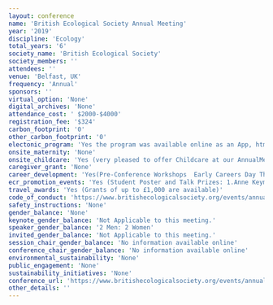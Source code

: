 ```yaml
---
layout: conference 
name: 'British Ecological Society Annual Meeting'
year: '2019'
discipline: 'Ecology'
total_years: '6'
society_name: 'British Ecological Society'
society_members: ''
attendees: ''
venue: 'Belfast, UK'
frequency: 'Annual'
sponsors: ''
virtual_option: 'None'
digital_archives: 'None'
attendance_cost: ' $2000-$4000'
registration_fee: '$324'
carbon_footprint: '0'
other_carbon_footprint: '0'
electonic_program: 'Yes the program was available online as an App, html and .pdf file on the conference website.'
onsite_maternity: 'None'
onsite_childcare: 'Yes (very pleased to offer Childcare at our AnnualMeeting. This will be located in Boardroom 3. To be sure of a place you must book in advance, however any spaces not pre booked will be available on a first come first served basis at the event. Crèche Tickets can be purchased at the Information Desk. Please note, childcare is not available for the lunch period, so parents/carers are responsible for collecting their children and for providing their lunch.)'
caregiver_grant: 'None'
career_development: 'Yes(Pre-Conference Workshops  Early Careers Day This one-day workshop will begin with an inspiring plenary on ‘unlocking your potential’ from Professor Jane Memmot. Following this you will take part in a number of sessions including an introduction to the policy-science interface, making the most of funding opportunities and building resilience when publishing your research. You’ll have the opportunity to meet fellow early career ecologists and you’ll leave the workshop feeling ready to make the most of networking opportunities during the Annual Meeting.  Graphic Recording: Communicating Research in an Engaging Way How can we communicate our research in a visual format? In this workshop, participants will learn layout and design tools while developing their visual vocabularies, with the aim of creating a visual abstract or schematic. Participants should bring an idea or topic that they would like to work on.  Building data collection apps with Coreo If your organisation is considering the use of apps to improve field-based data collection this workshop will show you how you can build your own using Coreo. We will also explore the data management and visualisation features of the Coreo platform.  Using data provenance to create reproducible, transparent, and well-documented code for statistical analysis and modelling in R Reproducibility engenders trust in and rapidly advances science, but it is hard to reproduce ecological analyses. Participants will work with software tools that use data provenance to help construct and debug R scripts, transparently document analytical workflows, and simplify re-use of the data and associated R code.  A gentle introduction to the COMADRE & COMPADRE databases for demographic analyses We will introduce the COMPADRE Plant Matrix Database and COMADRE Animal Matrix Database, which contain thousands of matrix population models for species across the tree of life, as well as two R packages that allow for comparative analyses and interpretation of demographic data: Rcompadre and Rage.  Tools of the Interdisciplinary Trade: how to make your interdisciplinary project a success Human-nature relationships lie at the heart of many ecological challenges. As a result, ecologists often find themselves working at the intersection between natural and social sciences – with little preparatory training. This workshop will identify common pitfalls and good practices for interdisciplinary research in ecology, from developing a funding proposal to project implementation and publication.  How to run the best fieldcourse to develop key graduate skills The aim of this interactive, peer-peer workshop is to provide an informal but guided forum for experienced field educators to consider ways to enhance their teaching practice. We will focus on the attributes that employers require in ecology graduates and share best field-based teaching practice for developing key graduate skills.  Indigenous Knowledge: what is it, where do I find it, how can I use it? Incorporating Indigenous Knowledge in ecological research is an ethical commitment and a practical consideration in negotiating access. More than this, it is an essential component of robust and effective ecology, informing successful research design. This workshop uses practical examples to demonstrate anthropological methods useful in engaging with indigenous knowledge  Getting social for science communication Terrified by Twitter? Flummoxed by Facebook? Or seeking an extra push for your science via social? We’ll introduce different social media platforms and tips and tricks for getting the most from them. Participants will have the chance to build and enhance their social media profile, learn about communicating their science, and create some games. You’ll leave equipped with tools to communicate your science effectively on social media!  OURsoils:  developing citizen science and public engagement The BES, Imperial College and OPAL are developing a nationwide programme of citizen science and public engagement.  OURsoils seeks to Observe, Understand and Research, Respect and Re-imagine Soils.  This workshop is an interactive chance to get involved, develop ideas, learn from each other and share experiences in taking this project forward.  How to be a good Associate Editor BES Publications Team  This workshop will provide training for Associate Editors handling manuscript for any ecology journal. It will cover: How to assess a manuscript on initial submission, finding reviewers, how to assess reviewer comments, handling revisions, and writing good recommendation letters to authors.  Publication ethics for researchers BES Publications Team This panel and Q&A will discuss publication ethics issues in research (including authorship and plagiarism). It look at how to avoid issues before they happen, but will also show the systems in place for dealing with problem and show that even post-publication problems can be fixable.  Work–Life Balance in Real Life In this panel discussion, invited speakers share how they have juggled different challenging life situations throughout their academic careers and discuss the approaches they take that help them balance their work and personal lives.  Enabling Work–Life Balance in Your Research Group There is a lot group leaders can do to allow all team members to reach a healthier work–life balance. This workshop explores the importance of role modelling and equips attendees with simple strategies that they can take back to their own institutions and start implementing right away.  Careers Outside of Academia BES Education Team Join us for this increasingly popular discussion, in which members of the panel will share their experiences of forming a career outside of academia. Representing a breadth of ecological careers, each panel member will give an overview of their respective role and provide advice on the transition from academia.  Education Alumni Network: Get involved BES Education Team Whether you have taken part in BES Education and Public Engagement activities, or are considering getting involved in the future, join us at this event in celebration of your successes. We will also be asking you to contribute your thoughts and ideas to help shape the future of the BES’ Education Strategy for 2020-23.  Engaging with schools, youth groups and home educators This workshop will provide a practical toolkit for organising STEM education activities for under-18 students. Lightning presentations from STEM educators will highlight the diverse range of communication methods and support networks available for communicating your research, and set up an interactive session to develop your own)'
ecr_promotion_events: 'Yes (Student Poster and Talk Prizes: 1.Anne Keymer Prize This prize awarded for the best oral presentation by a postgraduate student at our Annual Meeting. In order to be eligible, students must present a paper at our Annual Meeting and, usually, be a current or recent graduate and present work that was completed when still a student. Competition for the prize is fierce. Our panel of judges will select the winner and the prize is an honorarium of £250. There are two runner up prizes of £100 each.  2.Best Poster Prize We also award a prize for the best poster by a research student at our Annual Meeting. To enter, students must present a poster and be a current or recent graduate presenting work completed as a student. The entrant should be the first author of the poster and have undertaken the majority of the work being presented. Our panel of judges will select the winner and the prize is an honorarium of £250. Runner-up prizes of £100 are also usually awarded.)'
travel_awards: 'Yes (Grants of up to £1,000 are available)'
code_of_conduct: 'https://www.britishecologicalsociety.org/events/annual-meeting-2019/our-code-of-conduct/'
safety_instructions: 'None'
gender_balance: 'None'
keynote_gender_balance: 'Not Applicable to this meeting.'
speaker_gender_balance: '2 Men: 2 Women'
invited_gender_balance: 'Not Applicable to this meeting.'
session_chair_gender_balance: 'No information available online'
conference_chair_gender_balance: 'No information available online'
environmental_sustainability: 'None'
public_engagement: 'None'
sustainability_initiatives: 'None'
conference_url: 'https://www.britishecologicalsociety.org/events/annual-meeting-2019/'
other_details: ''
---
```

